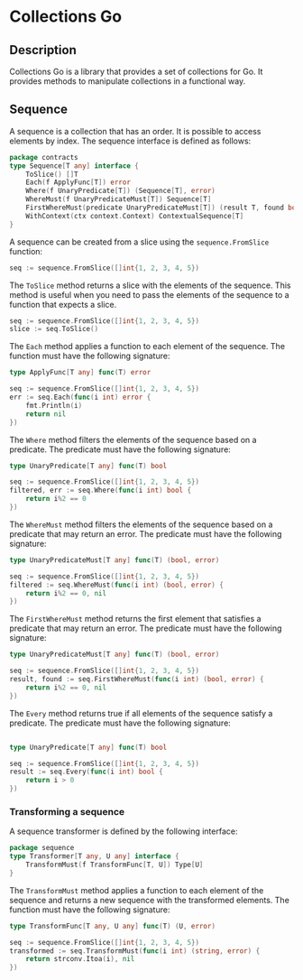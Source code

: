 # Collections Go

## Description
Collections Go is a library that provides a set of collections for Go.
It provides methods to manipulate collections in a functional way.

## Sequence
A sequence is a collection that has an order. It is possible to access elements by index.
The sequence interface is defined as follows:

```go
package contracts
type Sequence[T any] interface {
	ToSlice() []T
	Each(f ApplyFunc[T]) error
	Where(f UnaryPredicate[T]) (Sequence[T], error)
	WhereMust(f UnaryPredicateMust[T]) Sequence[T]
	FirstWhereMust(predicate UnaryPredicateMust[T]) (result T, found bool)
	WithContext(ctx context.Context) ContextualSequence[T]
}
```

A sequence can be created from a slice using the `sequence.FromSlice` function:

```go
seq := sequence.FromSlice([]int{1, 2, 3, 4, 5})
```


The `ToSlice` method returns a slice with the elements of the sequence. This method is useful when you need to pass the elements of the sequence to a function that expects a slice.

```go
seq := sequence.FromSlice([]int{1, 2, 3, 4, 5})
slice := seq.ToSlice()
```

The `Each` method applies a function to each element of the sequence. The function must have the following signature:

```go  
type ApplyFunc[T any] func(T) error
```

```go
seq := sequence.FromSlice([]int{1, 2, 3, 4, 5})
err := seq.Each(func(i int) error {
    fmt.Println(i)
    return nil
})
```


The `Where` method filters the elements of the sequence based on a predicate. The predicate must have the following signature:

```go
type UnaryPredicate[T any] func(T) bool
```

```go
seq := sequence.FromSlice([]int{1, 2, 3, 4, 5})
filtered, err := seq.Where(func(i int) bool {
    return i%2 == 0
})
```

The `WhereMust` method filters the elements of the sequence based on a predicate that may return an error. The predicate must have the following signature:

```go
type UnaryPredicateMust[T any] func(T) (bool, error)
```

```go
seq := sequence.FromSlice([]int{1, 2, 3, 4, 5})
filtered := seq.WhereMust(func(i int) (bool, error) {
    return i%2 == 0, nil
})
```

The `FirstWhereMust` method returns the first element that satisfies a predicate that may return an error. The predicate must have the following signature:

```go
type UnaryPredicateMust[T any] func(T) (bool, error)
```

```go
seq := sequence.FromSlice([]int{1, 2, 3, 4, 5})
result, found := seq.FirstWhereMust(func(i int) (bool, error) {
    return i%2 == 0, nil
})
```

The `Every` method returns true if all elements of the sequence satisfy a predicate. The predicate must have the following signature:

```go

type UnaryPredicate[T any] func(T) bool
```

```go
seq := sequence.FromSlice([]int{1, 2, 3, 4, 5})
result := seq.Every(func(i int) bool {
    return i > 0
})
```


### Transforming a sequence
A sequence transformer is defined by the following interface:

```go
package sequence
type Transformer[T any, U any] interface {
	TransformMust(f TransformFunc[T, U]) Type[U]
}
```

The `TransformMust` method applies a function to each element of the sequence and returns a new sequence with the transformed elements. The function must have the following signature:

```go
type TransformFunc[T any, U any] func(T) (U, error)
```

```go
seq := sequence.FromSlice([]int{1, 2, 3, 4, 5})
transformed := seq.TransformMust(func(i int) (string, error) {
    return strconv.Itoa(i), nil
})
```

